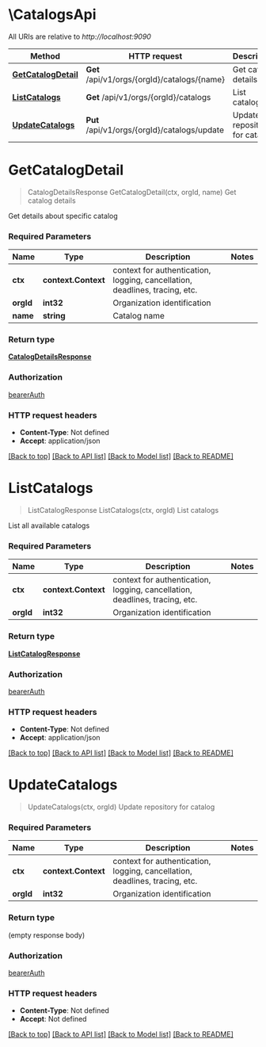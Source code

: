 # \CatalogsApi

All URIs are relative to *http://localhost:9090*

Method | HTTP request | Description
------------- | ------------- | -------------
[**GetCatalogDetail**](CatalogsApi.md#GetCatalogDetail) | **Get** /api/v1/orgs/{orgId}/catalogs/{name} | Get catalog details
[**ListCatalogs**](CatalogsApi.md#ListCatalogs) | **Get** /api/v1/orgs/{orgId}/catalogs | List catalogs
[**UpdateCatalogs**](CatalogsApi.md#UpdateCatalogs) | **Put** /api/v1/orgs/{orgId}/catalogs/update | Update repository for catalog


# **GetCatalogDetail**
> CatalogDetailsResponse GetCatalogDetail(ctx, orgId, name)
Get catalog details

Get details about specific catalog

### Required Parameters

Name | Type | Description  | Notes
------------- | ------------- | ------------- | -------------
 **ctx** | **context.Context** | context for authentication, logging, cancellation, deadlines, tracing, etc.
  **orgId** | **int32**| Organization identification | 
  **name** | **string**| Catalog name | 

### Return type

[**CatalogDetailsResponse**](CatalogDetailsResponse.md)

### Authorization

[bearerAuth](../README.md#bearerAuth)

### HTTP request headers

 - **Content-Type**: Not defined
 - **Accept**: application/json

[[Back to top]](#) [[Back to API list]](../README.md#documentation-for-api-endpoints) [[Back to Model list]](../README.md#documentation-for-models) [[Back to README]](../README.md)

# **ListCatalogs**
> ListCatalogResponse ListCatalogs(ctx, orgId)
List catalogs

List all available catalogs

### Required Parameters

Name | Type | Description  | Notes
------------- | ------------- | ------------- | -------------
 **ctx** | **context.Context** | context for authentication, logging, cancellation, deadlines, tracing, etc.
  **orgId** | **int32**| Organization identification | 

### Return type

[**ListCatalogResponse**](ListCatalogResponse.md)

### Authorization

[bearerAuth](../README.md#bearerAuth)

### HTTP request headers

 - **Content-Type**: Not defined
 - **Accept**: application/json

[[Back to top]](#) [[Back to API list]](../README.md#documentation-for-api-endpoints) [[Back to Model list]](../README.md#documentation-for-models) [[Back to README]](../README.md)

# **UpdateCatalogs**
> UpdateCatalogs(ctx, orgId)
Update repository for catalog

### Required Parameters

Name | Type | Description  | Notes
------------- | ------------- | ------------- | -------------
 **ctx** | **context.Context** | context for authentication, logging, cancellation, deadlines, tracing, etc.
  **orgId** | **int32**| Organization identification | 

### Return type

 (empty response body)

### Authorization

[bearerAuth](../README.md#bearerAuth)

### HTTP request headers

 - **Content-Type**: Not defined
 - **Accept**: Not defined

[[Back to top]](#) [[Back to API list]](../README.md#documentation-for-api-endpoints) [[Back to Model list]](../README.md#documentation-for-models) [[Back to README]](../README.md)

